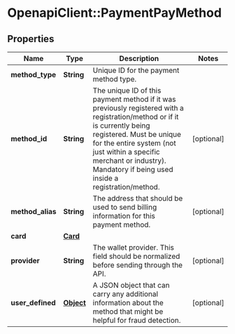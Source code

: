 # OpenapiClient::PaymentPayMethod

## Properties
Name | Type | Description | Notes
------------ | ------------- | ------------- | -------------
**method_type** | **String** | Unique ID for the payment method type. | 
**method_id** | **String** | The unique ID of this payment method if it was previously registered with a registration/method or if it is currently being registered. Must be unique for the entire system (not just within a specific merchant or industry). Mandatory if being used inside a registration/method. | [optional] 
**method_alias** | **String** | The address that should be used to send billing information for this payment method. | [optional] 
**card** | [**Card**](Card.md) |  | 
**provider** | **String** | The wallet provider. This field should be normalized before sending through the API. | [optional] 
**user_defined** | [**Object**](.md) | A JSON object that can carry any additional information about the method that might be helpful for fraud detection. | [optional] 


